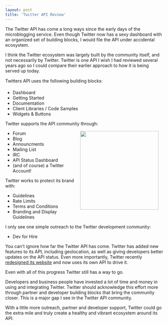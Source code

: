 ```yaml
---
layout: post
title: 'Twitter API Review'
---
```

The Twitter API has come a long ways since the early days of the microblogging service.  Even though Twitter now has a sexy dashboard with an organized set of building blocks, I would file the API under accidental ecosystem.<p></p>
I think the Twitter ecosystem was largely built by the community itself, and not necessarily by Twitter.  Twitter is one API I wish I had reviewed several years ago so I could compare their earlier approach to how it is being served up today.<p></p>
Twitters API uses the following building blocks:
<ul class="mainlist">
	<li>Dashboard</li>
	<li>Getting Started</li>
	<li>Documentation</li>
	<li>Client Libraries / Code Samples</li>
	<li>Widgets &amp; Buttons</li>
</ul>
Twitter supports the API community through:<img style="padding: 15px;" src="http://kinlane-productions.s3.amazonaws.com/Twitter-Logo.jpg" alt="" width="250" align="right" />
<ul class="mainlist">
	<li>Forum</li>
	<li>Blog</li>
	<li>Announcments</li>
	<li>Mailing List</li>
	<li>IRC</li>
	<li>API Status Dashboard</li>
	<li>(and of course) a Twitter Account!</li>
</ul>
Twitter works to protect its brand with:
<ul class="mainlist">
	<li>Guidelines</li>
	<li>Rate Limits</li>
	<li>Terms and Conditions</li>
	<li>Branding and Display Guidelines</li>
</ul>
I only see one simple outreach to the Twitter development community:
<ul class="mainlist">
	<li>Dev for Hire</li>
</ul>
You can't ignore how far the Twitter API has come.  Twitter has added new features to its API, including geolocation, as well as giving developers better updates on the API status.  Even more importantly, Twitter recently <a href="http://blog.twitter.com/2010/09/better-twitter.html">redesigned its website</a> and now uses its own API to drive it.<p></p>
Even with all of this progress Twitter still has a way to go.<p></p>
Developers and business people have invested a lot of time and money in using and integrating Twitter.  Twitter should acknowledge this effort more through partner and developer building blocks that bring the community closer.  This is a major gap I see in the Twitter API community.<p></p>
With a little more outreach, partner and developer support, Twitter could go the extra mile and truly create a healthy and vibrant ecosystem around its API.
